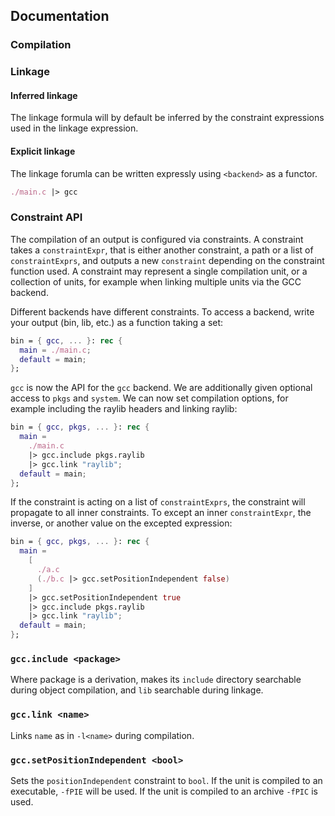 ## Documentation
### Compilation

### Linkage
#### Inferred linkage
The linkage formula will by default be inferred by the constraint expressions
used in the linkage expression.

#### Explicit linkage
The linkage forumla can be written expressly using `<backend>` as a functor.

```nix
./main.c |> gcc
```

### Constraint API
The compilation of an output is configured via constraints. A constraint takes
a `constraintExpr`, that is either another constraint, a path or a list of
`constraintExprs`, and outputs a new `constraint` depending on the constraint
function used. A constraint may represent a single compilation unit, or a
collection of units, for example when linking multiple units via the GCC
backend.

Different backends have different constraints. To access a backend, write your
output (bin, lib, etc.) as a function taking a set:

```nix
bin = { gcc, ... }: rec {
  main = ./main.c;
  default = main;
};
```

`gcc` is now the API for the `gcc` backend. We are additionally given optional
access to `pkgs` and `system`. We can now set compilation options, for example
including the raylib headers and linking raylib:

```nix
bin = { gcc, pkgs, ... }: rec {
  main =
    ./main.c
    |> gcc.include pkgs.raylib
    |> gcc.link "raylib";
  default = main;
};
```

If the constraint is acting on a list of `constraintExprs`, the constraint will
propagate to all inner constraints. To except an inner `constraintExpr`, the
inverse, or another value on the excepted expression:

```nix
bin = { gcc, pkgs, ... }: rec {
  main =
    [
      ./a.c
      (./b.c |> gcc.setPositionIndependent false)
    ]
    |> gcc.setPositionIndependent true
    |> gcc.include pkgs.raylib
    |> gcc.link "raylib";
  default = main;
};
```

### `gcc.include <package>`
Where package is a derivation, makes its `include` directory searchable during
object compilation, and `lib` searchable during linkage.

### `gcc.link <name>`
Links `name` as in `-l<name>` during compilation.

### `gcc.setPositionIndependent <bool>`
Sets the `positionIndependent` constraint to `bool`. If the unit is compiled to
an executable, `-fPIE` will be used. If the unit is compiled to an archive
`-fPIC` is used.


